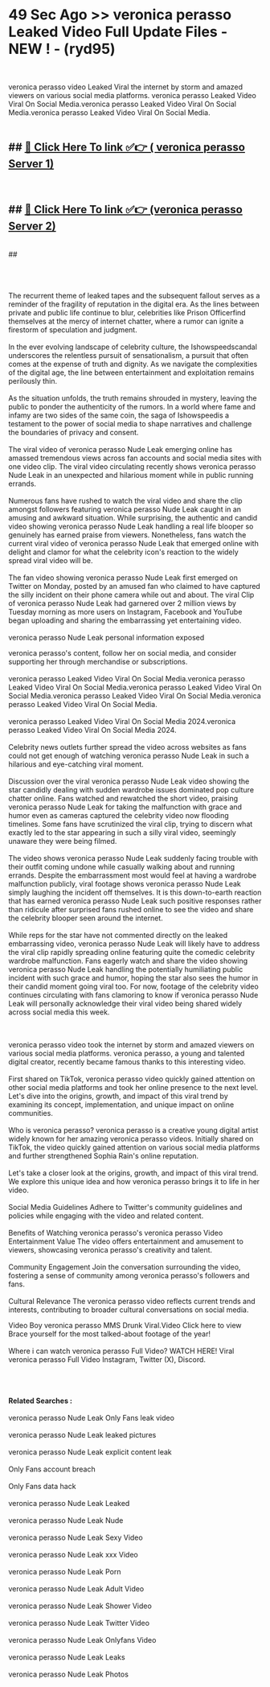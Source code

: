 # 49 Sec Ago >> veronica perasso Leaked Video Full Update Files - NEW ! - (ryd95) <br>
<br>

veronica perasso video Leaked Viral the internet by storm and amazed viewers on various social media platforms. veronica perasso Leaked Video Viral On Social Media.veronica perasso Leaked Video Viral On Social Media.veronica perasso Leaked Video Viral On Social Media.<br>
 <br>

## ##  <a href="https://clipsfans.site?title=veronica_perasso&ref=gitt">🔴 Click Here To link ✅👉 ( veronica perasso Server 1)</a><br>
  <br>

##  ##  <a href="https://clipsfans.site?title=veronica_perasso&ref=gitt">🔴 Click Here To link ✅👉 (veronica perasso  Server 2)</a><br>
  <br>
  ##


  <br>

  <br>

<br><br>
The recurrent theme of leaked tapes and the subsequent fallout serves as a reminder of the fragility of reputation in the digital era. As the lines between private and public life continue to blur, celebrities like Prison Officerfind themselves at the mercy of internet chatter, where a rumor can ignite a firestorm of speculation and judgment.
<br><br>
In the ever evolving landscape of celebrity culture, the Ishowspeedscandal underscores the relentless pursuit of sensationalism, a pursuit that often comes at the expense of truth and dignity. As we navigate the complexities of the digital age, the line between entertainment and exploitation remains perilously thin.
<br><br>
As the situation unfolds, the truth remains shrouded in mystery, leaving the public to ponder the authenticity of the rumors. In a world where fame and infamy are two sides of the same coin, the saga of Ishowspeedis a testament to the power of social media to shape narratives and challenge the boundaries of privacy and consent.
<br><br>
The viral video of veronica perasso Nude Leak emerging online has amassed tremendous views across fan accounts and social media sites with one video clip. The viral video circulating recently shows veronica perasso Nude Leak in an unexpected and hilarious moment while in public running errands.
<br><br>
Numerous fans have rushed to watch the viral video and share the clip amongst followers featuring veronica perasso Nude Leak caught in an amusing and awkward situation. While surprising, the authentic and candid video showing veronica perasso Nude Leak handling a real life blooper so genuinely has earned praise from viewers. Nonetheless, fans watch the current viral video of veronica perasso Nude Leak that emerged online with delight and clamor for what the celebrity icon's reaction to the widely spread viral video will be.
<br><br>
The fan video showing veronica perasso Nude Leak first emerged on Twitter on Monday, posted by an amused fan who claimed to have captured the silly incident on their phone camera while out and about. The viral Clip of veronica perasso Nude Leak had garnered over 2 million views by Tuesday morning as more users on Instagram, Facebook and YouTube began uploading and sharing the embarrassing yet entertaining video.
<br><br>
veronica perasso Nude Leak personal information exposed


veronica perasso's content, follow her on social media, and consider supporting her through merchandise or subscriptions.
<br><br>
veronica perasso Leaked Video Viral On Social Media.veronica perasso Leaked Video Viral On Social Media.veronica perasso Leaked Video Viral On Social Media.veronica perasso Leaked Video Viral On Social Media.veronica perasso Leaked Video Viral On Social Media.
<br><br>
veronica perasso Leaked Video Viral On Social Media 2024.veronica perasso Leaked Video Viral On Social Media 2024.
<br><br>
Celebrity news outlets further spread the video across websites as fans could not get enough of watching veronica perasso Nude Leak in such a hilarious and eye-catching viral moment.
<br><br>
Discussion over the viral veronica perasso Nude Leak video showing the star candidly dealing with sudden wardrobe issues dominated pop culture chatter online. Fans watched and rewatched the short video, praising veronica perasso Nude Leak for taking the malfunction with grace and humor even as cameras captured the celebrity video now flooding timelines. Some fans have scrutinized the viral clip, trying to discern what exactly led to the star appearing in such a silly viral video, seemingly unaware they were being filmed.
<br><br>
The video shows veronica perasso Nude Leak suddenly facing trouble with their outfit coming undone while casually walking about and running errands. Despite the embarrassment most would feel at having a wardrobe malfunction publicly, viral footage shows veronica perasso Nude Leak simply laughing the incident off themselves. It is this down-to-earth reaction that has earned veronica perasso Nude Leak such positive responses rather than ridicule after surprised fans rushed online to see the video and share the celebrity blooper seen around the internet.
<br><br>
While reps for the star have not commented directly on the leaked embarrassing video, veronica perasso Nude Leak will likely have to address the viral clip rapidly spreading online featuring quite the comedic celebrity wardrobe malfunction. Fans eagerly watch and share the video showing veronica perasso Nude Leak handling the potentially humiliating public incident with such grace and humor, hoping the star also sees the humor in their candid moment going viral too. For now, footage of the celebrity video continues circulating with fans clamoring to know if veronica perasso Nude Leak will personally acknowledge their viral video being shared widely across social media this week.


<br><br>
veronica perasso video took the internet by storm and amazed viewers on various social media platforms. veronica perasso, a young and talented digital creator, recently became famous thanks to this interesting video.
<br><br>
First shared on TikTok, veronica perasso video quickly gained attention on other social media platforms and took her online presence to the next level. Let's dive into the origins, growth, and impact of this viral trend by examining its concept, implementation, and unique impact on online communities.
<br><br>
Who is veronica perasso? veronica perasso is a creative young digital artist widely known for her amazing veronica perasso videos. Initially shared on TikTok, the video quickly gained attention on various social media platforms and further strengthened Sophia Rain's online reputation.
<br><br>
Let's take a closer look at the origins, growth, and impact of this viral trend. We explore this unique idea and how veronica perasso brings it to life in her video.
<br><br>
Social Media Guidelines Adhere to Twitter's community guidelines and policies while engaging with the video and related content.
<br><br>
Benefits of Watching veronica perasso's veronica perasso Video Entertainment Value The video offers entertainment and amusement to viewers, showcasing veronica perasso's creativity and talent.
<br><br>
Community Engagement Join the conversation surrounding the video, fostering a sense of community among veronica perasso's followers and fans.
<br><br>
Cultural Relevance The veronica perasso video reflects current trends and interests, contributing to broader cultural conversations on social media.

Video Boy veronica perasso MMS Drunk Viral.Video Click here to view Brace yourself for the most talked-about footage of the year!
<br><br>
Where i can watch veronica perasso Full Video? WATCH HERE! Viral veronica perasso Full Video Instagram, Twitter (X), Discord.
<br><br>

<br><br>
<strong>Related Searches :</strong>
<br><br>
veronica perasso Nude Leak Only Fans leak video
<br><br>
veronica perasso Nude Leak leaked pictures
<br><br>
veronica perasso Nude Leak explicit content leak
<br><br>
Only Fans account breach
<br><br>
Only Fans data hack
<br><br>
veronica perasso Nude Leak Leaked
<br><br>
veronica perasso Nude Leak Nude
<br><br>
veronica perasso Nude Leak Sexy Video
<br><br>
veronica perasso Nude Leak xxx Video
<br><br>
veronica perasso Nude Leak Porn
<br><br>
veronica perasso Nude Leak Adult Video
<br><br>
veronica perasso Nude Leak Shower Video
<br><br>
veronica perasso Nude Leak Twitter Video
<br><br>
veronica perasso Nude Leak Onlyfans Video
<br><br>
veronica perasso Nude Leak Leaks
<br><br>
veronica perasso Nude Leak Photos
